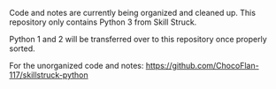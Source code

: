 Code and notes are currently being organized and cleaned up. 
This repository only contains Python 3 from Skill Struck.

Python 1 and 2 will be transferred over to this repository once properly sorted.

For the unorganized code and notes: https://github.com/ChocoFlan-117/skillstruck-python
